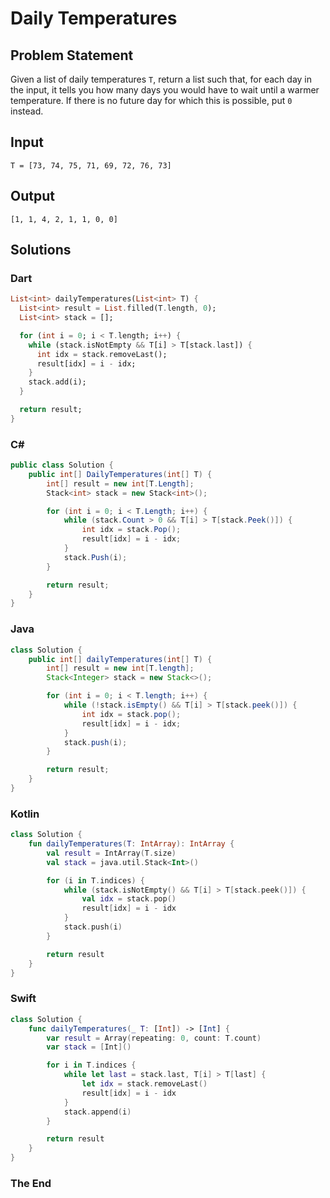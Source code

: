 # Daily Temperatures

## Problem Statement

Given a list of daily temperatures `T`, return a list such that, for each day in the input, it tells you how many days you would have to wait until a warmer temperature. If there is no future day for which this is possible, put `0` instead.

## Input

```text
T = [73, 74, 75, 71, 69, 72, 76, 73]
```

## Output

```text
[1, 1, 4, 2, 1, 1, 0, 0]
```

## Solutions

### Dart

```dart
List<int> dailyTemperatures(List<int> T) {
  List<int> result = List.filled(T.length, 0);
  List<int> stack = [];

  for (int i = 0; i < T.length; i++) {
    while (stack.isNotEmpty && T[i] > T[stack.last]) {
      int idx = stack.removeLast();
      result[idx] = i - idx;
    }
    stack.add(i);
  }

  return result;
}
```

### C#

```csharp
public class Solution {
    public int[] DailyTemperatures(int[] T) {
        int[] result = new int[T.Length];
        Stack<int> stack = new Stack<int>();

        for (int i = 0; i < T.Length; i++) {
            while (stack.Count > 0 && T[i] > T[stack.Peek()]) {
                int idx = stack.Pop();
                result[idx] = i - idx;
            }
            stack.Push(i);
        }

        return result;
    }
}
```

### Java

```java
class Solution {
    public int[] dailyTemperatures(int[] T) {
        int[] result = new int[T.length];
        Stack<Integer> stack = new Stack<>();

        for (int i = 0; i < T.length; i++) {
            while (!stack.isEmpty() && T[i] > T[stack.peek()]) {
                int idx = stack.pop();
                result[idx] = i - idx;
            }
            stack.push(i);
        }

        return result;
    }
}
```

### Kotlin

```kotlin
class Solution {
    fun dailyTemperatures(T: IntArray): IntArray {
        val result = IntArray(T.size)
        val stack = java.util.Stack<Int>()

        for (i in T.indices) {
            while (stack.isNotEmpty() && T[i] > T[stack.peek()]) {
                val idx = stack.pop()
                result[idx] = i - idx
            }
            stack.push(i)
        }

        return result
    }
}
```

### Swift

```swift
class Solution {
    func dailyTemperatures(_ T: [Int]) -> [Int] {
        var result = Array(repeating: 0, count: T.count)
        var stack = [Int]()

        for i in T.indices {
            while let last = stack.last, T[i] > T[last] {
                let idx = stack.removeLast()
                result[idx] = i - idx
            }
            stack.append(i)
        }

        return result
    }
}
```


### The End